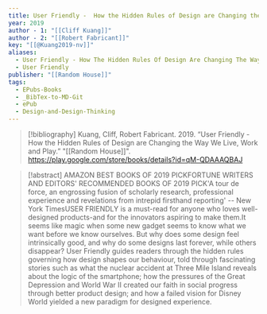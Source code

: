 ```yaml
---
title: User Friendly -  How the Hidden Rules of Design are Changing the Way We Live, Work and Play
year: 2019
author - 1: "[[Cliff Kuang]]"
author - 2: "[[Robert Fabricant]]"
key: "[[@Kuang2019-nv]]"
aliases:
  - User Friendly - How The Hidden Rules Of Design Are Changing The Way We Live, Work \& Play
  - User Friendly
publisher: "[[Random House]]"
tags:
  - EPubs-Books
  - _BibTex-to-MD-Git
  - ePub
  - Design-and-Design-Thinking
---
```


> [!bibliography]
> Kuang, Cliff, Robert Fabricant. 2019. “User Friendly -  How the Hidden Rules of Design are Changing the Way We Live, Work and Play.” "[[Random House]]". https://play.google.com/store/books/details?id=qM-QDAAAQBAJ

> [!abstract]
> AMAZON BEST BOOKS OF 2019 PICKFORTUNE WRITERS AND EDITORS' RECOMMENDED BOOKS OF 2019 PICK'A tour de force, an engrossing fusion of scholarly research, professional experience and revelations from intrepid firsthand reporting' -- New York TimesUSER FRIENDLY is a must-read for anyone who loves well-designed products-and for the innovators aspiring to make them.It seems like magic when some new gadget seems to know what we want before we know ourselves. But why does some design feel intrinsically good, and why do some designs last forever, while others disappear? User Friendly guides readers through the hidden rules governing how design shapes our behaviour, told through fascinating stories such as what the nuclear accident at Three Mile Island reveals about the logic of the smartphone; how the pressures of the Great Depression and World War II created our faith in social progress through better product design; and how a failed vision for Disney World yielded a new paradigm for designed experience.